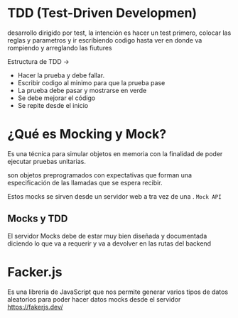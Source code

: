 # TDD (Test-Driven Developmen)

desarrollo dirigido por test, la intención es hacer un test primero, colocar las reglas y parametros y ir escribiendo codigo hasta ver en donde va rompiendo y arreglando las fiutures

Estructura de TDD -> 
- Hacer la prueba y debe fallar.
- Escribir codigo al minimo para que la prueba pase
- La prueba debe pasar y mostrarse en verde
- Se debe mejorar el código
- Se repite desde el inicio

# ¿Qué es Mocking y Mock?

Es una técnica para simular objetos en memoria con la finalidad de poder ejecutar pruebas unitarias.

son objetos preprogramados con expectativas que forman una especificación de las llamadas que se espera recibir.

Estos mocks se sirven desde un servidor web a tra vez de una . `Mock API`

## Mocks y TDD

El servidor Mocks debe de estar muy bien diseñada y documentada diciendo lo que va a requerir y va a devolver en las rutas del backend

# Facker.js

Es una libreria de JavaScript que nos permite generar varios tipos de datos aleatorios para poder hacer datos mocks desde el servidor https://fakerjs.dev/